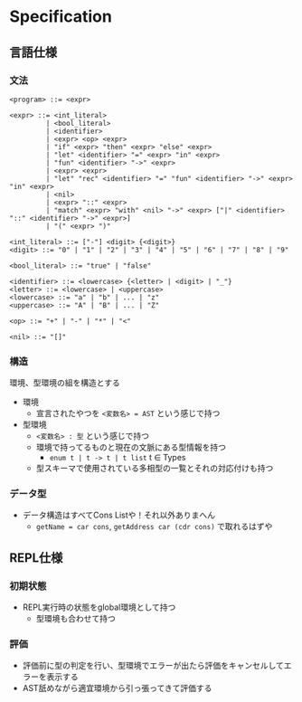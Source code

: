 # Specification

## 言語仕様

### 文法

```bnf
<program> ::= <expr>

<expr> ::= <int_literal>
         | <bool_literal>
         | <identifier>
         | <expr> <op> <expr>
         | "if" <expr> "then" <expr> "else" <expr>
         | "let" <identifier> "=" <expr> "in" <expr>
         | "fun" <identifier> "->" <expr>
         | <expr> <expr>
         | "let" "rec" <identifier> "=" "fun" <identifier> "->" <expr> "in" <expr>
         | <nil>
         | <expr> "::" <expr>
         | "match" <expr> "with" <nil> "->" <expr> ["|" <identifier> "::" <identifier> "->" <expr>]
         | "(" <expr> ")"

<int_literal> ::= ["-"] <digit> {<digit>}
<digit> ::= "0" | "1" | "2" | "3" | "4" | "5" | "6" | "7" | "8" | "9"

<bool_literal> ::= "true" | "false"

<identifier> ::= <lowercase> {<letter> | <digit> | "_"}
<letter> ::= <lowercase> | <uppercase>
<lowercase> ::= "a" | "b" | ... | "z"
<uppercase> ::= "A" | "B" | ... | "Z"

<op> ::= "+" | "-" | "*" | "<"

<nil> ::= "[]"
```

### 構造

環境、型環境の組を構造とする

- 環境
  - 宣言されたやつを `<変数名> = AST` という感じで持つ
- 型環境
  - `<変数名> : 型` という感じで持つ
  - 環境で持ってるものと現在の文脈にある型情報を持つ
    - `enum t | t -> t | t list` t ∈ Types
  - 型スキーマで使用されている多相型の一覧とそれの対応付けも持つ

### データ型

- データ構造はすべてCons Listや！それ以外ありまへん
  - `getName = car cons`, `getAddress car (cdr cons)` で取れるはずや

## REPL仕様

### 初期状態

- REPL実行時の状態をglobal環境として持つ
  - 型環境も合わせて持つ

### 評価

- 評価前に型の判定を行い、型環境でエラーが出たら評価をキャンセルしてエラーを表示する
- AST舐めながら適宜環境から引っ張ってきて評価する
